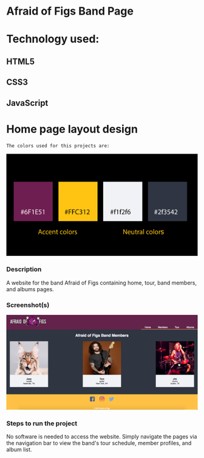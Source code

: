 # Afraid of Figs Band Page

# Technology used:
## HTML5
## CSS3
## JavaScript

# Home page layout design
````
The colors used for this projects are:
````
<img src="https://github.com/nss-evening-cohort-8/bandz-afraid-of-figs/blob/master/img/colors.jpg">

### Description
A website for the band Afraid of Figs containing home, tour, band members, and albums pages.

### Screenshot(s)

<img src="https://github.com/nss-evening-cohort-8/bandz-afraid-of-figs/blob/master/img/Screen-Shot-members-page.png">
    

### Steps to run the project
No software is needed to access the website. Simply navigate the pages via the navigation bar to view the band's tour schedule, member profiles, and album list.

